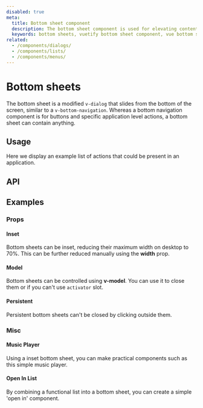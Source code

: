 ```yaml
---
disabled: true
meta:
  title: Bottom sheet component
  description: The bottom sheet component is used for elevating content above other elements in a dialog style fashion.
  keywords: bottom sheets, vuetify bottom sheet component, vue bottom sheet component
related:
  - /components/dialogs/
  - /components/lists/
  - /components/menus/
---
```


# Bottom sheets

The bottom sheet is a modified `v-dialog` that slides from the bottom of the screen, similar to a `v-bottom-navigation`. Whereas a bottom navigation component is for buttons and specific application level actions, a bottom sheet can contain anything.

## Usage

Here we display an example list of actions that could be present in an application.

<usage name="v-bottom-sheet" />

<entry />

## API

<api-inline />

## Examples

### Props

#### Inset

Bottom sheets can be inset, reducing their maximum width on desktop to 70%. This can be further reduced manually using the **width** prop.

<example file="v-bottom-sheet/prop-inset" />

#### Model

Bottom sheets can be controlled using **v-model**. You can use it to close them or if you can't use `activator` slot.

<example file="v-bottom-sheet/prop-model" />

#### Persistent

Persistent bottom sheets can't be closed by clicking outside them.

<example file="v-bottom-sheet/prop-persistent" />

### Misc

#### Music Player

Using a inset bottom sheet, you can make practical components such as this simple music player.

<example file="v-bottom-sheet/misc-player" />

#### Open In List

By combining a functional list into a bottom sheet, you can create a simple 'open in' component.

<example file="v-bottom-sheet/misc-open-in-list" />

